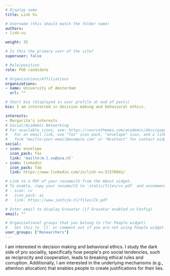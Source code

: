 ```yaml
---
# Display name
title: Linh Vu

# Username (this should match the folder name)
authors:
- linh-vu

weight: 35

# Is this the primary user of the site?
superuser: false

# Role/position
role: PhD candidate

# Organizations/Affiliations
organizations:
- name: University of Amsterdam
  url: ""

# Short bio (displayed in user profile at end of posts)
bio: I am interested in decision making and behavioral ethics.

interests:
- Margarita's interests
# Social/Academic Networking
# For available icons, see: https://sourcethemes.com/academic/docs/page-builder/#icons
#   For an email link, use "fas" icon pack, "envelope" icon, and a link in the
#   form "mailto:your-email@example.com" or "#contact" for contact widget.
social:
- icon: envelope
  icon_pack: fas
  link: 'mailto:m.l.vu@uva.nl'
- icon: linkedin
  icon_pack: fab
  link: https://www.linkedin.com/in/linh-vu-57276041/

# Link to a PDF of your resume/CV from the About widget.
# To enable, copy your resume/CV to `static/files/cv.pdf` and uncomment the lines below.
# - icon: cv
#   icon_pack: ai
#   link: https://www.jantsje.nl/files/CV.pdf

# Enter email to display Gravatar (if Gravatar enabled in Config)
email: ""

# Organizational groups that you belong to (for People widget)
#   Set this to `[]` or comment out if you are not using People widget.
user_groups: ["Researchers"]
---
```


I am interested in decision making and behavioral ethics. I study the dark side of pro sociality, specifically how people's pro social tendencies, such as reciprocity and cooperation, leads to breaking ethical rules and corruption. Additionally, I am interested in the underlying mechanisms (e.g., attention allocation) that enables people to create justifications for their lies.

